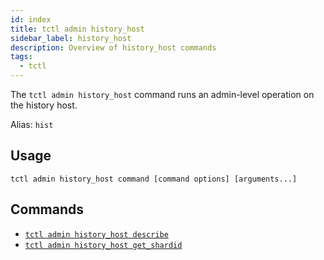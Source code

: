 ```yaml
---
id: index
title: tctl admin history_host
sidebar_label: history_host
description: Overview of history_host commands
tags:
  - tctl
---
```


The `tctl admin history_host` command runs an admin-level operation on the history host.

Alias: `hist`

## Usage

`tctl admin history_host command [command options] [arguments...]`

## Commands

- [`tctl admin history_host describe`](/tctl-v1/admin/history_host/describe)
- [`tctl admin history_host get_shardid`](/tctl-v1/admin/history_host/get_shardid)
